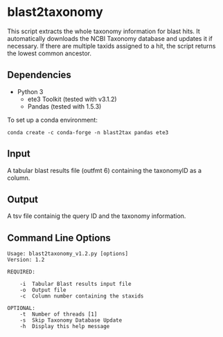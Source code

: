 # blast2taxonomy
This script extracts the whole taxonomy information for blast hits. It automatically downloads the NCBI Taxonomy database and updates it if necessary. If there are multiple taxids assigned to a hit, the script returns the lowest common ancestor.
## Dependencies
- Python 3
  - ete3 Toolkit (tested with v3.1.2)
  - Pandas (tested with 1.5.3)
 
To set up a conda environment:
```
conda create -c conda-forge -n blast2tax pandas ete3
```
## Input
A tabular blast results file (outfmt 6) containing the taxonomyID as a column.
## Output
A tsv file containig the query ID and the taxonomy information.
## Command Line Options
```
Usage: blast2taxonomy_v1.2.py [options]
Version: 1.2

REQUIRED:

    -i  Tabular Blast results input file
    -o  Output file
    -c  Column number containing the staxids
    
OPTIONAL:
    -t  Number of threads [1]
    -s  Skip Taxonomy Database Update
    -h  Display this help message
```
